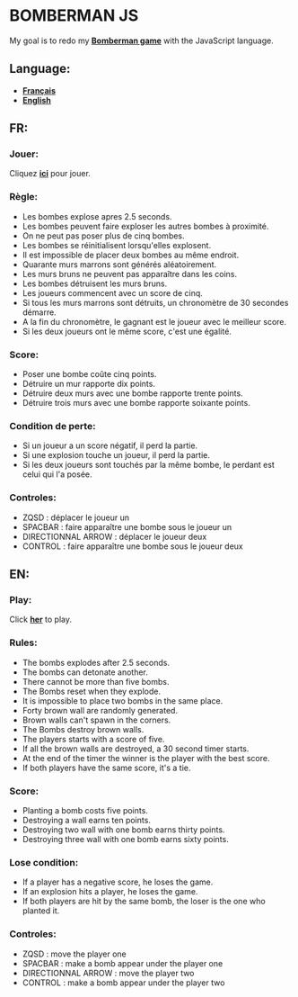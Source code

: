 
# BOMBERMAN JS

My goal is to redo my __[Bomberman game](https://github.com/ValentinVacher/BOMBERMAN.git)__ with the JavaScript language.
## Language:

- __[Français](##FR)__
- __[English](##EN)__
## FR:

### Jouer:

Cliquez __[ici](https://valentinvacher.github.io/BOMBERMAN-JS/)__ pour jouer.
### Règle:

- Les bombes explose apres 2.5 seconds.
- Les bombes peuvent faire exploser les autres bombes à proximité.
- On ne peut pas poser plus de cinq bombes.
- Les bombes se réinitialisent lorsqu'elles explosent.
- Il est impossible de placer deux bombes au même endroit.
- Quarante murs marrons sont générés aléatoirement.
- Les murs bruns ne peuvent pas apparaître dans les coins.
- Les bombes détruisent les murs bruns.
- Les joueurs commencent avec un score de cinq.
- Si tous les murs marrons sont détruits, un chronomètre de 30 secondes démarre.
- A la fin du chronomètre, le gagnant est le joueur avec le meilleur score.
- Si les deux joueurs ont le même score, c'est une égalité.
### Score:

- Poser une bombe coûte cinq points.
- Détruire un mur rapporte dix points.
- Détruire deux murs avec une bombe rapporte trente points.
- Détruire trois murs avec une bombe rapporte soixante points.

### Condition de perte:

- Si un joueur a un score négatif, il perd la partie.
- Si une explosion touche un joueur, il perd la partie.
- Si les deux joueurs sont touchés par la même bombe, le perdant est celui qui l'a posée.
### Controles:

- ZQSD : déplacer le joueur un
- SPACBAR : faire apparaître une bombe sous le joueur un
- DIRECTIONNAL ARROW : déplacer le joueur deux
- CONTROL : faire apparaître une bombe sous le joueur deux
## EN:

### Play:

Click __[her](https://valentinvacher.github.io/BOMBERMAN-JS/)__ to play.
### Rules:

- The bombs explodes after 2.5 seconds.
- The bombs can detonate another.
- There cannot be more than five bombs.
- The Bombs reset when they explode.
- It is impossible to place two bombs in the same place.
- Forty brown wall are randomly generated.
- Brown walls can't spawn in the corners.
- The Bombs destroy brown walls.
- The players starts with a score of five.
- If all the brown walls are destroyed, a 30 second timer starts.
- At the end of the timer the winner is the player with the best score.
- If both players have the same score, it's a tie.
### Score:

- Planting a bomb costs five points.
- Destroying a wall earns ten points.
- Destroying two wall with one bomb earns thirty points.
- Destroying three wall with one bomb earns sixty points.
### Lose condition:

- If a player has a negative score, he loses the game.
- If an explosion hits a player, he loses the game.
- If both players are hit by the same bomb, the loser is the one who planted it.
### Controles:

- ZQSD : move the player one
- SPACBAR : make a bomb appear under the player one
- DIRECTIONNAL ARROW : move the player two
- CONTROL : make a bomb appear under the player two
